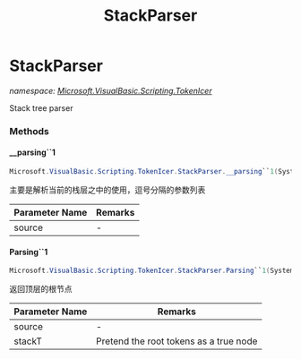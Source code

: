 ﻿---
title: StackParser
---

# StackParser
_namespace: [Microsoft.VisualBasic.Scripting.TokenIcer](N-Microsoft.VisualBasic.Scripting.TokenIcer.html)_

Stack tree parser



### Methods

#### __parsing``1
```csharp
Microsoft.VisualBasic.Scripting.TokenIcer.StackParser.__parsing``1(System.Collections.Generic.Queue{Microsoft.VisualBasic.Scripting.TokenIcer.Token{``0}},Microsoft.VisualBasic.Scripting.TokenIcer.StackTokens{``0})
```
主要是解析当前的栈层之中的使用，逗号分隔的参数列表

|Parameter Name|Remarks|
|--------------|-------|
|source|-|


#### Parsing``1
```csharp
Microsoft.VisualBasic.Scripting.TokenIcer.StackParser.Parsing``1(System.Collections.Generic.IEnumerable{Microsoft.VisualBasic.Scripting.TokenIcer.Token{``0}},Microsoft.VisualBasic.Scripting.TokenIcer.StackTokens{``0})
```
返回顶层的根节点

|Parameter Name|Remarks|
|--------------|-------|
|source|-|
|stackT|Pretend the root tokens as a true node|



